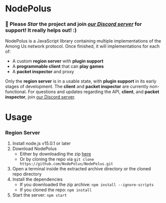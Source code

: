 # NodePolus

### 🌟 Please *Star* the project and join *[our Discord server][Discord]* for support! It really helps out! :)

NodePolus is a JavaScript library containing multiple implementations of the Among Us network protocol. Once finished, it will implementations for each of:

- A custom **region server** with **plugin support**
- A **programmable client** that can **play games**
- A **packet inspector** and proxy

Only the **region server** is in a usable state, with **plugin support** in its early stages of development. The **client** and **packet inspector** are currently non-functional. For questions and updates regarding the API, **client**, and **packet inspector**, join [our Discord server][Discord].

# Usage

### Region Server

1. Install node.js v15.0.1 or later
1. Download NodePolus
    - Either by downloading the zip [here](https://github.com/nodepolus/NodePolus/archive/main.zip)
    - Or by cloning the repo via `git clone https://github.com/NodePolus/NodePolus.git`
1. Open a terminal inside the extracted archive directory or the cloned repo directory
1. Install the dependencies
    - If you downloaded the zip archive: `npm install --ignore-scripts`
    - If you cloned the repo: `npm install`
1. Start the server: `npm start`

[Discord]: https://discord.gg/Jpg4sWqeYH
